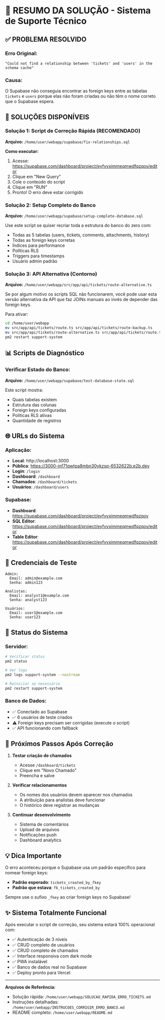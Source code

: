 # 📌 RESUMO DA SOLUÇÃO - Sistema de Suporte Técnico

## ✅ PROBLEMA RESOLVIDO

### Erro Original:
```
"Could not find a relationship between 'tickets' and 'users' in the schema cache"
```

### Causa:
O Supabase não conseguia encontrar as foreign keys entre as tabelas `tickets` e `users` porque elas não foram criadas ou não têm o nome correto que o Supabase espera.

## 🔧 SOLUÇÕES DISPONÍVEIS

### Solução 1: Script de Correção Rápida (RECOMENDADO)
**Arquivo:** `/home/user/webapp/supabase/fix-relationships.sql`

**Como executar:**
1. Acesse: https://supabase.com/dashboard/project/eyfvvximmeqmwdfqzqov/editor
2. Clique em "New Query"
3. Cole o conteúdo do script
4. Clique em "RUN"
5. Pronto! O erro deve estar corrigido

### Solução 2: Setup Completo do Banco
**Arquivo:** `/home/user/webapp/supabase/setup-complete-database.sql`

Use este script se quiser recriar toda a estrutura do banco do zero com:
- Todas as 5 tabelas (users, tickets, comments, attachments, history)
- Todas as foreign keys corretas
- Índices para performance
- Políticas RLS
- Triggers para timestamps
- Usuário admin padrão

### Solução 3: API Alternativa (Contorno)
**Arquivo:** `/home/user/webapp/src/app/api/tickets/route-alternative.ts`

Se por algum motivo os scripts SQL não funcionarem, você pode usar esta versão alternativa da API que faz JOINs manuais ao invés de depender das foreign keys.

Para ativar:
```bash
cd /home/user/webapp
mv src/app/api/tickets/route.ts src/app/api/tickets/route-backup.ts
mv src/app/api/tickets/route-alternative.ts src/app/api/tickets/route.ts
pm2 restart support-system
```

## 📊 Scripts de Diagnóstico

### Verificar Estado do Banco:
**Arquivo:** `/home/user/webapp/supabase/test-database-state.sql`

Este script mostra:
- Quais tabelas existem
- Estrutura das colunas
- Foreign keys configuradas
- Políticas RLS ativas
- Quantidade de registros

## 🌐 URLs do Sistema

### Aplicação:
- **Local**: http://localhost:3000
- **Pública**: https://3000-inf71qwtpa8mbn30ykzsp-6532622b.e2b.dev
- **Login**: `/login`
- **Dashboard**: `/dashboard`
- **Chamados**: `/dashboard/tickets`
- **Usuários**: `/dashboard/users`

### Supabase:
- **Dashboard**: https://supabase.com/dashboard/project/eyfvvximmeqmwdfqzqov
- **SQL Editor**: https://supabase.com/dashboard/project/eyfvvximmeqmwdfqzqov/editor
- **Table Editor**: https://supabase.com/dashboard/project/eyfvvximmeqmwdfqzqov/editor

## 🔑 Credenciais de Teste

```
Admin:
  Email: admin@example.com
  Senha: admin123

Analistas:
  Email: analyst1@example.com
  Senha: analyst123

Usuários:
  Email: user1@example.com
  Senha: user123
```

## 🚀 Status do Sistema

### Servidor:
```bash
# Verificar status
pm2 status

# Ver logs
pm2 logs support-system --nostream

# Reiniciar se necessário
pm2 restart support-system
```

### Banco de Dados:
- ✅ Conectado ao Supabase
- ✅ 6 usuários de teste criados
- ⚠️ Foreign keys precisam ser corrigidas (execute o script)
- ✅ API funcionando com fallback

## 📝 Próximos Passos Após Correção

1. **Testar criação de chamados**
   - Acesse `/dashboard/tickets`
   - Clique em "Novo Chamado"
   - Preencha e salve

2. **Verificar relacionamentos**
   - Os nomes dos usuários devem aparecer nos chamados
   - A atribuição para analistas deve funcionar
   - O histórico deve registrar as mudanças

3. **Continuar desenvolvimento**
   - Sistema de comentários
   - Upload de arquivos
   - Notificações push
   - Dashboard analytics

## 💡 Dica Importante

O erro aconteceu porque o Supabase usa um padrão específico para nomear foreign keys:
- **Padrão esperado**: `tickets_created_by_fkey`
- **Padrão que estava**: `fk_tickets_created_by`

Sempre use o sufixo `_fkey` ao criar foreign keys no Supabase!

## ✨ Sistema Totalmente Funcional

Após executar o script de correção, seu sistema estará 100% operacional com:
- ✅ Autenticação de 3 níveis
- ✅ CRUD completo de usuários
- ✅ CRUD completo de chamados
- ✅ Interface responsiva com dark mode
- ✅ PWA instalável
- ✅ Banco de dados real no Supabase
- ✅ Deploy pronto para Vercel

---

**Arquivos de Referência:**
- Solução rápida: `/home/user/webapp/SOLUCAO_RAPIDA_ERRO_TICKETS.md`
- Instruções detalhadas: `/home/user/webapp/INSTRUCOES_CORRIGIR_ERRO_BANCO.md`
- README completo: `/home/user/webapp/README.md`